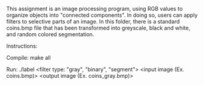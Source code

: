This assignment is an image processing program, using RGB values to organize objects into "connected components". 
In doing so, users can apply filters to selective parts of an image. In this folder, there is a standard coins.bmp file that has been transformed into greyscale,
black and white, and random colored segmentation. 

Instructions:

Compile: make all

Run: ./label <filter type: "gray", "binary", "segment"> <input image (Ex. coins.bmp)> <output image (Ex. coins_gray.bmp)>
